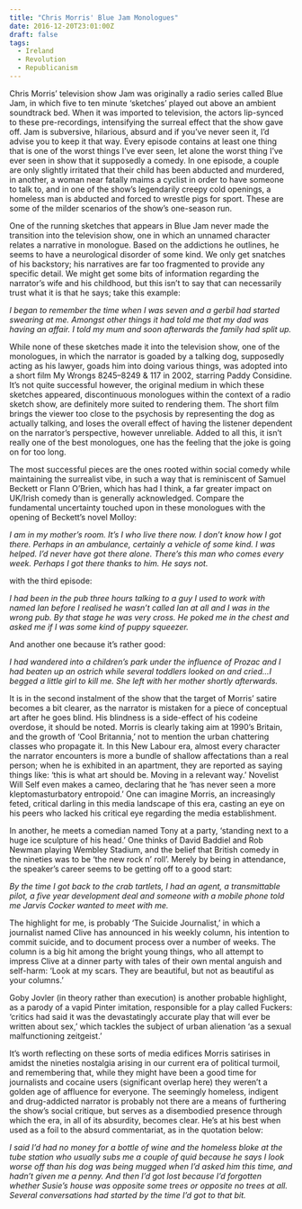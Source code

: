 ```yaml
---
title: "Chris Morris' Blue Jam Monologues"
date: 2016-12-20T23:01:00Z
draft: false
tags:
  - Ireland
  - Revolution
  - Republicanism
---
```


Chris Morris’ television show Jam was originally a radio series called Blue Jam, in which five to ten minute ‘sketches’ played out above an ambient soundtrack bed. When it was imported to television, the actors lip-synced to these pre-recordings, intensifying the surreal effect that the show gave off. Jam is subversive, hilarious, absurd and if you’ve never seen it, I’d advise you to keep it that way. Every episode contains at least one thing that is one of the worst things I’ve ever seen, let alone the worst thing I’ve ever seen in show that it supposedly a comedy. In one episode, a couple are only slightly irritated that their child has been abducted and murdered, in another, a woman near fatally maims a cyclist in order to have someone to talk to, and in one of the show’s legendarily creepy cold openings, a homeless man is abducted and forced to wrestle pigs for sport. These are some of the milder scenarios of the show’s one-season run.

One of the running sketches that appears in Blue Jam never made the transition into the television show, one in which an unnamed character relates a narrative in monologue. Based on the addictions he outlines, he seems to have a neurological disorder of some kind. We only get snatches of his backstory; his narratives are far too fragmented to provide any specific detail. We might get some bits of information regarding the narrator’s wife and his childhood, but this isn’t to say that can necessarily trust what it is that he says; take this example:

*I began to remember the time when I was seven and a gerbil had started swearing at me. Amongst other things it had told me that my dad was having an affair. I told my mum and soon afterwards the family had split up.*

While none of these sketches made it into the television show, one of the monologues, in which the narrator is goaded by a talking dog, supposedly acting as his lawyer, goads him into doing various things, was adopted into a short film My Wrongs 8245–8249 & 117 in 2002, starring Paddy Considine. It’s not quite successful however, the original medium in which these sketches appeared, discontinuous monologues within the context of a radio sketch show, are definitely more suited to rendering them. The short film brings the viewer too close to the psychosis by representing the dog as actually talking, and loses the overall effect of having the listener dependent on the narrator’s perspective, however unreliable. Added to all this, it isn’t really one of the best monologues, one has the feeling that the joke is going on for too long.

The most successful pieces are the ones rooted within social comedy while maintaining the surrealist vibe, in such a way that is reminiscent of Samuel Beckett or Flann O’Brien, which has had I think, a far greater impact on UK/Irish comedy than is generally acknowledged. Compare the fundamental uncertainty touched upon in these monologues with the opening of Beckett’s novel Molloy:

*I am in my mother’s room. It’s I who live there now. I don’t know how I got there. Perhaps in an ambulance, certainly a vehicle of some kind. I was helped. I’d never have got there alone. There’s this man who comes every week. Perhaps I got there thanks to him. He says not.*

with the third episode:

*I had been in the pub three hours talking to a guy I used to work with named Ian before I realised he wasn’t called Ian at all and I was in the wrong pub. By that stage he was very cross. He poked me in the chest and asked me if I was some kind of puppy squeezer.*

And another one because it’s rather good:

*I had wandered into a children’s park under the influence of Prozac and I had beaten up an ostrich while several toddlers looked on and cried…I begged a little girl to kill me. She left with her mother shortly afterwards.*

It is in the second instalment of the show that the target of Morris’ satire becomes a bit clearer, as the narrator is mistaken for a piece of conceptual art after he goes blind. His blindness is a side-effect of his codeine overdose, it should be noted. Morris is clearly taking aim at 1990’s Britain, and the growth of ‘Cool Britannia,’ not to mention the urban chattering classes who propagate it. In this New Labour era, almost every character the narrator encounters is more a bundle of shallow affectations than a real person; when he is exhibited in an apartment, they are reported as saying things like: ‘this is what art should be. Moving in a relevant way.’ Novelist Will Self even makes a cameo, declaring that he ‘has never seen a more kleptomasturbatory entropoid.’ One can imagine Morris, an increasingly feted, critical darling in this media landscape of this era, casting an eye on his peers who lacked his critical eye regarding the media establishment.

In another, he meets a comedian named Tony at a party, ‘standing next to a huge ice sculpture of his head.’ One thinks of David Baddiel and Rob Newman playing Wembley Stadium, and the belief that British comedy in the nineties was to be ‘the new rock n’ roll’. Merely by being in attendance, the speaker’s career seems to be getting off to a good start:

*By the time I got back to the crab tartlets, I had an agent, a transmittable pilot, a five year development deal and someone with a mobile phone told me Jarvis Cocker wanted to meet with me.*

The highlight for me, is probably ‘The Suicide Journalist,’ in which a journalist named Clive has announced in his weekly column, his intention to commit suicide, and to document process over a number of weeks. The column is a big hit among the bright young things, who all attempt to impress Clive at a dinner party with tales of their own mental anguish and self-harm: ‘Look at my scars. They are beautiful, but not as beautiful as your columns.’

Goby Jovler (in theory rather than execution) is another probable highlight, as a parody of a vapid Pinter imitation, responsible for a play called Fuckers: ‘critics had said it was the devastatingly accurate play that will ever be written about sex,’ which tackles the subject of urban alienation ‘as a sexual malfunctioning zeitgeist.’

It’s worth reflecting on these sorts of media edifices Morris satirises in amidst the nineties nostalgia arising in our current era of political turmoil, and remembering that, while they might have been a good time for journalists and cocaine users (significant overlap here) they weren’t a golden age of affluence for everyone. The seemingly homeless, indigent and drug-addicted narrator is probably not there are a means of furthering the show’s social critique, but serves as a disembodied presence through which the era, in all of its absurdity, becomes clear. He’s at his best when used as a foil to the absurd commentariat, as in the quotation below:

*I said I’d had no money for a bottle of wine and the homeless bloke at the tube station who usually subs me a couple of quid because he says I look worse off than his dog was being mugged when I’d asked him this time, and hadn’t given me a penny. And then I’d got lost because I’d forgotten whether Susie’s house was opposite some trees or opposite no trees at all. Several conversations had started by the time I’d got to that bit.*